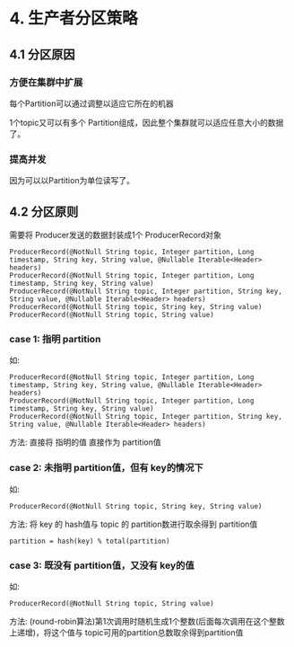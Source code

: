 # 4. 生产者分区策略

## 4.1 分区原因

### 方便在集群中扩展

每个Partition可以通过调整以适应它所在的机器

1个topic又可以有多个 Partition组成，因此整个集群就可以适应任意大小的数据了。

### 提高并发

因为可以以Partition为单位读写了。

## 4.2 分区原则

需要将 Producer发送的数据封装成1个 ProducerRecord对象

```
ProducerRecord(@NotNull String topic, Integer partition, Long timestamp, String key, String value, @Nullable Iterable<Header> headers)
ProducerRecord(@NotNull String topic, Integer partition, Long timestamp, String key, String value)
ProducerRecord(@NotNull String topic, Integer partition, String key, String value, @Nullable Iterable<Header> headers)
ProducerRecord(@NotNull String topic, String key, String value)
ProducerRecord(@NotNull String topic, String value)
```

### case 1: 指明 partition
如:
```
ProducerRecord(@NotNull String topic, Integer partition, Long timestamp, String key, String value, @Nullable Iterable<Header> headers)
ProducerRecord(@NotNull String topic, Integer partition, Long timestamp, String key, String value)
ProducerRecord(@NotNull String topic, Integer partition, String key, String value, @Nullable Iterable<Header> headers)
```

方法: 直接将 指明的值 直接作为 partition值


### case 2: 未指明 partition值，但有 key的情况下
如:
```
ProducerRecord(@NotNull String topic, String key, String value)
```

方法: 将 key 的 hash值与 topic 的 partition数进行取余得到 partition值

```
partition = hash(key) % total(partition)
```

### case 3: 既没有 partition值，又没有 key的值
如:

```
ProducerRecord(@NotNull String topic, String value)
```

方法: (round-robin算法)第1次调用时随机生成1个整数(后面每次调用在这个整数上递增)，将这个值与 topic可用的partition总数取余得到partition值



